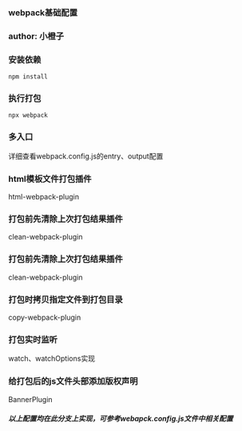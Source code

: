 ### webpack基础配置

### author: 小橙子

### 安装依赖
```
npm install
```

### 执行打包
```
npx webpack
```

### 多入口
详细查看webpack.config.js的entry、output配置

### html模板文件打包插件
html-webpack-plugin

### 打包前先清除上次打包结果插件
clean-webpack-plugin

### 打包前先清除上次打包结果插件
clean-webpack-plugin

### 打包时拷贝指定文件到打包目录
copy-webpack-plugin

### 打包实时监听
watch、watchOptions实现

### 给打包后的js文件头部添加版权声明
BannerPlugin

##### 以上配置均在此分支上实现，可参考webapck.config.js文件中相关配置